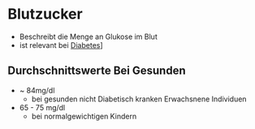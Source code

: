# Blutzucker
- Beschreibt die Menge an Glukose im Blut
- ist relevant bei [Diabetes](../Menschlicher%20Körper/Leiden/Diabetes/Diabetes.md)]

## Durchschnittswerte Bei Gesunden
- ~ 84mg/dl
	- bei gesunden nicht Diabetisch kranken Erwachsnene Individuen
- 65 - 75 mg/dl
	- bei normalgewichtigen Kindern